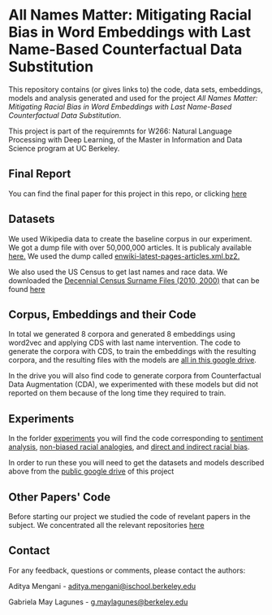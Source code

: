 # All Names Matter: Mitigating Racial Bias in Word Embeddings with Last Name-Based Counterfactual Data Substitution

This repository contains (or gives links to) the code, data sets, embeddings, models and analysis generated and used for the project <em>All Names Matter: Mitigating Racial Bias in Word Embeddings with Last Name-Based Counterfactual Data Substitution</em>.

This project is part of the requiremnts for W266: Natural Language Processing with Deep Learning, of the Master in Information and Data Science program at UC Berkeley. 

## Final Report
You can find the final paper for this project in this repo, or clicking [here](./W266_FinalProjectReport.pdf)

## Datasets
We used Wikipedia data to create the baseline corpus in our experiment. We got a dump file with over 50,000,000 articles. It is publicaly available [here.](https://dumps.wikimedia.org/enwiki/latest/) We used the dump called [enwiki-latest-pages-articles.xml.bz2.](https://dumps.wikimedia.org/enwiki/latest/)

We also used the US Census to get last names and race data. We downloaded the [Decennial Census Surname Files (2010, 2000)](https://www.census.gov/data/developers/data-sets/surnames.html) that can be found [here](https://www.census.gov/data/developers/data-sets/surnames.html)

## Corpus, Embeddings and their Code
In total we generated 8 corpora and generated 8 embeddings using word2vec and applying CDS with last name intervention. The code to generate the corpora with CDS, to train the embeddings with the resulting corpora, and the resulting files with the models are [all in this google drive](https://drive.google.com/drive/folders/1nOpc3ULXsW9aIwnMD4uZvD9Uot34RHdL?usp=sharing). 

In the drive you will also find code to generate corpora from Counterfactual Data Augmentation (CDA), we experimented with these models but did not reported on them because of the long time they required to train.

## Experiments
In the forlder [experiments](./experiments) you will find the code corresponding to [sentiment analysis](./experiments/sentiment_analysis_experiments/), [non-biased racial analogies](./experiments/non_biased_racial_analogies/), and [direct and indirect racial bias](./experiments/direct_and_indirect_racial_bias_experiments/).

In order to run these you will need to get the datasets and models described above from the [public google drive](https://drive.google.com/drive/folders/1nOpc3ULXsW9aIwnMD4uZvD9Uot34RHdL?usp=sharing) of this project

## Other Papers' Code
Before starting our project we studied the code of revelant papers in the subject. We concentrated all the relevant repositories [here](https://github.com/aditya-mengani/reducing_gender_and_racial_bias)

## Contact
For any feedback, questions or comments, please contact the authors:

Aditya Mengani - aditya.mengani@ischool.berkeley.edu

Gabriela May Lagunes - g.maylagunes@berkeley.edu
